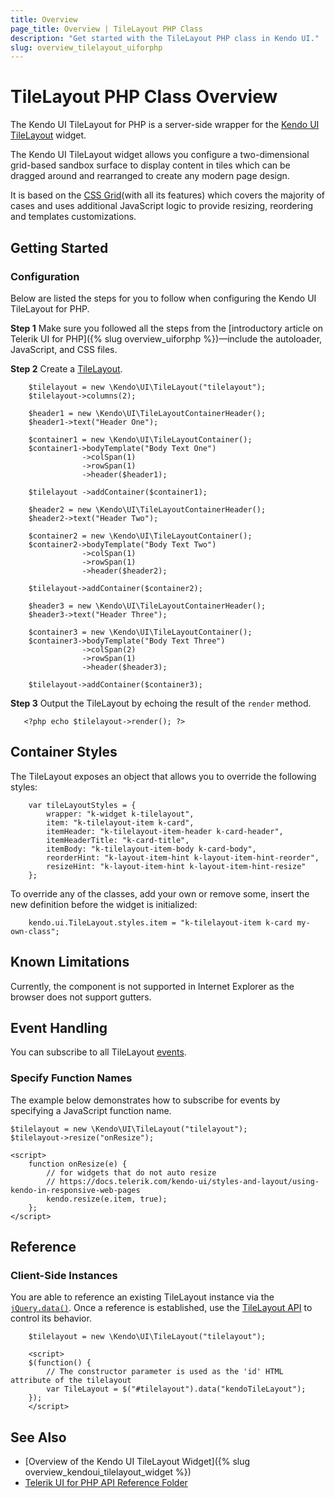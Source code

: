 ```yaml
---
title: Overview
page_title: Overview | TileLayout PHP Class
description: "Get started with the TileLayout PHP class in Kendo UI."
slug: overview_tilelayout_uiforphp
---
```


# TileLayout PHP Class Overview

The Kendo UI TileLayout for PHP is a server-side wrapper for the [Kendo UI TileLayout](/api/javascript/ui/tilelayout) widget.

The Kendo UI TileLayout widget allows you configure a two-dimensional grid-based sandbox surface to display content in tiles which can be dragged around and rearranged to create any modern page design.

It is based on the [CSS Grid](https://css-tricks.com/snippets/css/complete-guide-grid/)(with all its features) which covers the majority of cases and uses additional JavaScript logic to provide resizing, reordering and templates customizations.

## Getting Started

### Configuration

Below are listed the steps for you to follow when configuring the Kendo UI TileLayout for PHP.

**Step 1** Make sure you followed all the steps from the [introductory article on Telerik UI for PHP]({% slug overview_uiforphp %})&mdash;include the autoloader, JavaScript, and CSS files.

**Step 2** Create a [TileLayout](/api/php/Kendo/UI/TileLayout).


        $tilelayout = new \Kendo\UI\TileLayout("tilelayout");
        $tilelayout->columns(2);

        $header1 = new \Kendo\UI\TileLayoutContainerHeader();
        $header1->text("Header One");

        $container1 = new \Kendo\UI\TileLayoutContainer();
        $container1->bodyTemplate("Body Text One")
                    ->colSpan(1)
                    ->rowSpan(1)
                    ->header($header1);

        $tilelayout ->addContainer($container1);

        $header2 = new \Kendo\UI\TileLayoutContainerHeader();
        $header2->text("Header Two");

        $container2 = new \Kendo\UI\TileLayoutContainer();
        $container2->bodyTemplate("Body Text Two")
                    ->colSpan(1)
                    ->rowSpan(1)
                    ->header($header2);

        $tilelayout->addContainer($container2);

        $header3 = new \Kendo\UI\TileLayoutContainerHeader();
        $header3->text("Header Three");

        $container3 = new \Kendo\UI\TileLayoutContainer();
        $container3->bodyTemplate("Body Text Three")
                    ->colSpan(2)
                    ->rowSpan(1)
                    ->header($header3);

        $tilelayout->addContainer($container3);

**Step 3** Output the TileLayout by echoing the result of the `render` method.

       <?php echo $tilelayout->render(); ?>
        
## Container Styles

The TileLayout exposes an object that allows you to override the following styles:

```
    var tileLayoutStyles = {
        wrapper: "k-widget k-tilelayout",
        item: "k-tilelayout-item k-card",
        itemHeader: "k-tilelayout-item-header k-card-header",
        itemHeaderTitle: "k-card-title",
        itemBody: "k-tilelayout-item-body k-card-body",
        reorderHint: "k-layout-item-hint k-layout-item-hint-reorder",
        resizeHint: "k-layout-item-hint k-layout-item-hint-resize"
    };
```

To override any of the classes, add your own or remove some, insert the new definition before the widget is initialized:

```
    kendo.ui.TileLayout.styles.item = "k-tilelayout-item k-card my-own-class";
```

## Known Limitations

Currently, the component is not supported in Internet Explorer as the browser does not support gutters.

## Event Handling

You can subscribe to all TileLayout [events](/api/javascript/ui/tilelayout#events).

### Specify Function Names

The example below demonstrates how to subscribe for events by specifying a JavaScript function name.


    $tilelayout = new \Kendo\UI\TileLayout("tilelayout");
    $tilelayout->resize("onResize");

    <script>
        function onResize(e) {
            // for widgets that do not auto resize
            // https://docs.telerik.com/kendo-ui/styles-and-layout/using-kendo-in-responsive-web-pages
            kendo.resize(e.item, true);
        };
    </script>

## Reference

### Client-Side Instances

You are able to reference an existing TileLayout instance via the [`jQuery.data()`](https://api.jquery.com/jQuery.data/). Once a reference is established, use the [TileLayout API](/api/javascript/ui/tilelayout#methods) to control its behavior.


        $tilelayout = new \Kendo\UI\TileLayout("tilelayout");

        <script>
        $(function() {
            // The constructor parameter is used as the 'id' HTML attribute of the tilelayout
            var TileLayout = $("#tilelayout").data("kendoTileLayout");
        });
        </script>

## See Also

* [Overview of the Kendo UI TileLayout Widget]({% slug overview_kendoui_tilelayout_widget %})
* [Telerik UI for PHP API Reference Folder](/api/php/Kendo/UI/TileLayout)
